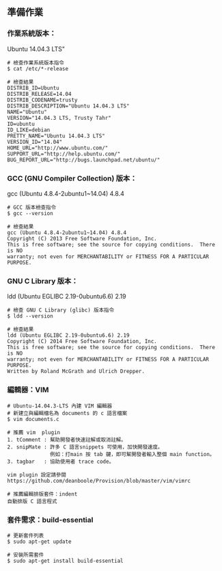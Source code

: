 ## 準備作業

### 作業系統版本：
Ubuntu 14.04.3 LTS"

```
# 檢查作業系統版本指令
$ cat /etc/*-release

# 檢查結果
DISTRIB_ID=Ubuntu
DISTRIB_RELEASE=14.04
DISTRIB_CODENAME=trusty
DISTRIB_DESCRIPTION="Ubuntu 14.04.3 LTS"
NAME="Ubuntu"
VERSION="14.04.3 LTS, Trusty Tahr"
ID=ubuntu
ID_LIKE=debian
PRETTY_NAME="Ubuntu 14.04.3 LTS"
VERSION_ID="14.04"
HOME_URL="http://www.ubuntu.com/"
SUPPORT_URL="http://help.ubuntu.com/"
BUG_REPORT_URL="http://bugs.launchpad.net/ubuntu/"
```

### GCC (GNU Compiler Collection) 版本：
gcc (Ubuntu 4.8.4-2ubuntu1~14.04) 4.8.4

```
# GCC 版本檢查指令
$ gcc --version

# 檢查結果
gcc (Ubuntu 4.8.4-2ubuntu1~14.04) 4.8.4
Copyright (C) 2013 Free Software Foundation, Inc.
This is free software; see the source for copying conditions.  There is NO
warranty; not even for MERCHANTABILITY or FITNESS FOR A PARTICULAR PURPOSE.
```

### GNU C Library 版本：
ldd (Ubuntu EGLIBC 2.19-0ubuntu6.6) 2.19

```
# 檢查 GNU C Library (glibc) 版本指令
$ ldd --version

# 檢查結果
ldd (Ubuntu EGLIBC 2.19-0ubuntu6.6) 2.19
Copyright (C) 2014 Free Software Foundation, Inc.
This is free software; see the source for copying conditions.  There is NO
warranty; not even for MERCHANTABILITY or FITNESS FOR A PARTICULAR PURPOSE.
Written by Roland McGrath and Ulrich Drepper.
```

### 編輯器：VIM
```
# Ubuntu-14.04.3-LTS 內建 VIM 編輯器
# 新建立與編輯檔名為 documents 的 c 語言檔案
$ vim documents.c

# 推薦 vim  plugin
1. tComment : 幫助開發者快速註解或取消註解。
2. snipMate : 許多 C 語言snippets 可使用，加快開發速度。
              例如：打main 按 tab 鍵，即可幫開發者輸入整個 main function。
3. tagbar   : 協助使用者 trace code。

vim plugin 設定請參閱
https://github.com/deanboole/Provision/blob/master/vim/vimrc

# 推薦編輯排版套件：indent
自動排版 C 語言程式
```

### 套件需求：build-essential
```
# 更新套件列表
$ sudo apt-get update

# 安裝所需套件
$ sudo apt-get install build-essential
```
